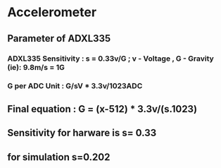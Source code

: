 # Accelerometer

 ## Parameter of ADXL335
  ### ADXL335 Sensitivity : s =  0.33v/G     ; v - Voltage , G - Gravity (ie): 9.8m/s = 1G
  ### G per ADC Unit :  G/sV * 3.3v/1023ADC
   
 ## Final equation : G = (x-512) * 3.3v/(s.1023)
 
 ## Sensitivity for harware is s= 0.33   
 ## for simulation s=0.202
